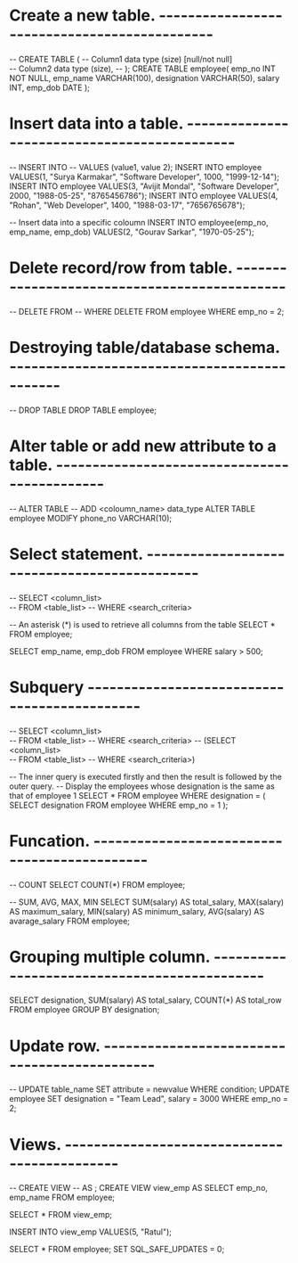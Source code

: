 # Create a new table. ---------------------------------------------
-- CREATE TABLE <tablename>( 
-- Column1 data type (size) [null/not null]  
-- Column2 data type (size),
-- );
CREATE TABLE employee(
emp_no INT NOT NULL,
emp_name VARCHAR(100),
designation VARCHAR(50),
salary INT,
emp_dob DATE
);

# Insert data into a table. ---------------------------------------------
-- INSERT INTO <tablename>
-- VALUES (value1, value 2);
INSERT INTO employee
VALUES(1, "Surya Karmakar", "Software Developer", 1000, "1999-12-14");
INSERT INTO employee
VALUES(3, "Avijit Mondal", "Software Developer", 2000, "1988-05-25", "8765456786");
INSERT INTO employee
VALUES(4, "Rohan", "Web Developer", 1400, "1988-03-17", "7656765678");

-- Insert data into a specific coloumn
INSERT INTO employee(emp_no, emp_name, emp_dob)
VALUES(2, "Gourav Sarkar", "1970-05-25");

# Delete record/row from table. ---------------------------------------------
-- DELETE FROM <tablename> 
-- WHERE <condition> 
DELETE FROM employee 
WHERE emp_no = 2;

# Destroying table/database schema. ---------------------------------------------
-- DROP TABLE <Table Name>
DROP TABLE employee;

# Alter table or add new attribute to a table. ---------------------------------------------
-- ALTER TABLE <tablename>
-- ADD <coloumn_name> data_type
ALTER TABLE employee
MODIFY phone_no VARCHAR(10);

# Select statement. ---------------------------------------------
-- SELECT <column_list>  
-- FROM <table_list> 
-- WHERE <search_criteria> 

-- An asterisk (*) is used to retrieve all columns from the table
SELECT * FROM employee;

SELECT emp_name, emp_dob
FROM employee
WHERE salary > 500;

# Subquery ---------------------------------------------
-- SELECT <column_list>  
-- FROM <table_list> 
-- WHERE <search_criteria>
-- (SELECT <column_list>  
-- FROM <table_list> 
-- WHERE <search_criteria>)

-- The inner query is executed firstly and then the result is followed by the outer query.
-- Display the employees whose designation is the same as that of employee 1 
SELECT * FROM employee
WHERE designation = (
SELECT designation FROM employee
WHERE emp_no = 1
);

# Funcation. ---------------------------------------------
-- COUNT
SELECT COUNT(*)
FROM employee;

-- SUM, AVG, MAX, MIN
SELECT SUM(salary) AS total_salary,
MAX(salary) AS maximum_salary,
MIN(salary) AS minimum_salary,
AVG(salary) AS avarage_salary
FROM employee;

# Grouping multiple column. ---------------------------------------------
SELECT designation, SUM(salary) AS total_salary, COUNT(*) AS total_row
FROM employee
GROUP BY designation;

# Update row. ---------------------------------------------
-- UPDATE table_name SET attribute = newvalue WHERE condition; 
UPDATE employee 
SET designation = "Team Lead", salary = 3000
WHERE emp_no = 2;

# Views. ---------------------------------------------
-- CREATE VIEW <view name> 
-- AS <query>; 
CREATE VIEW view_emp
AS SELECT emp_no, emp_name FROM employee;

SELECT * FROM view_emp;

INSERT INTO view_emp
VALUES(5, "Ratul");

SELECT * FROM employee;
SET SQL_SAFE_UPDATES = 0;
